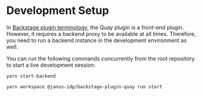 # Development Setup

In [Backstage plugin terminology](https://backstage.io/docs/local-dev/cli-build-system#package-roles), the Quay plugin is a front-end plugin. However, it requires a backend proxy to be available at all times. Therefore, you need to run a backend instance in the development environment as well.

You can run the following commands concurrently from the root repository to start a live development session:

```console
yarn start-backend
```

```console
yarn workspace @janus-idp/backstage-plugin-quay run start
```